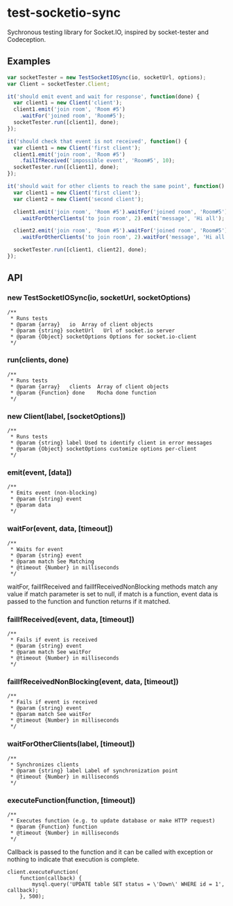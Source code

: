 # test-socketio-sync

Sychronous testing library for Socket.IO, inspired by socket-tester and Codeception.

## Examples

```js
var socketTester = new TestSocketIOSync(io, socketUrl, options);
var Client = socketTester.Client;

it('should emit event and wait for response', function(done) {
  var client1 = new Client('client');
  client1.emit('join room', 'Room #5')
    .waitFor('joined room', 'Room#5');
  socketTester.run([client1], done);
});

it('should check that event is not received', function() {
  var client1 = new Client('first client');
  client1.emit('join room', 'Room #5')
    .failIfReceived('impossible event', 'Room#5', 10);
  socketTester.run([client1], done);
});

it('should wait for other clients to reach the same point', function() {
  var client1 = new Client('first client');
  var client2 = new Client('second client');

  client1.emit('join room', 'Room #5').waitFor('joined room', 'Room#5')
    .waitForOtherClients('to join room', 2).emit('message', 'Hi all');

  client2.emit('join room', 'Room #5').waitFor('joined room', 'Room#5')
    .waitForOtherClients('to join room', 2).waitFor('message', 'Hi all');

  socketTester.run([client1, client2], done);
});
```

## API

### new TestSocketIOSync(io, socketUrl, socketOptions)
```
/**
 * Runs tests
 * @param {array}   io  Array of client objects
 * @param {string} socketUrl   Url of socket.io server
 * @param {Object} socketOptions Options for socket.io-client
 */
```
### run(clients, done)
```
/**
 * Runs tests
 * @param {array}   clients  Array of client objects
 * @param {Function} done    Mocha done function
 */
```
### new Client(label, [socketOptions])
```
/**
 * Runs tests
 * @param {string} label Used to identify client in error messages
 * @param {Object} socketOptions customize options per-client
 */
```
### emit(event, [data])
```
/**
 * Emits event (non-blocking)
 * @param {string} event
 * @param data
 */
```
### waitFor(event, data, [timeout])
```
/**
 * Waits for event
 * @param {string} event
 * @param match See Matching
 * @timeout {Number} in milliseconds
 */
```

waitFor, failIfReceived and failIfReceivedNonBlocking methods match any value if match parameter is set to null,
if match is a function, event data is passed to the function and function returns if it matched.

### failIfReceived(event, data, [timeout])
```
/**
 * Fails if event is received
 * @param {string} event
 * @param match See waitFor
 * @timeout {Number} in milliseconds
 */
```
### failIfReceivedNonBlocking(event, data, [timeout])
```
/**
 * Fails if event is received
 * @param {string} event
 * @param match See waitFor
 * @timeout {Number} in milliseconds
 */
```
### waitForOtherClients(label, [timeout])
```
/**
 * Synchronizes clients
 * @param {string} label Label of synchronization point
 * @timeout {Number} in milliseconds
 */
```
### executeFunction(function, [timeout])
```
/**
 * Executes function (e.g. to update database or make HTTP request)
 * @param {Function} function
 * @timeout {Number} in milliseconds
 */
```

Callback is passed to the function and it can be called with exception or nothing to indicate that execution is complete.
```
client.executeFunction(
    function(callback) {
        mysql.query('UPDATE table SET status = \'Down\' WHERE id = 1', callback);
    }, 500);
```